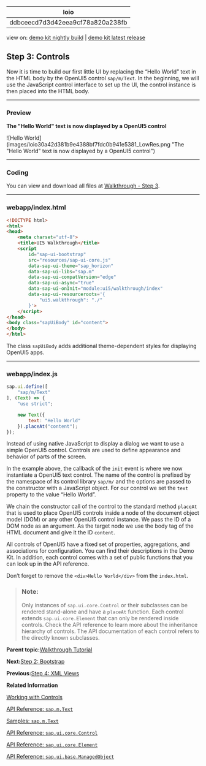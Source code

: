 <!-- loioddbceecd7d3d42eea9cf78a820a238fb -->

| loio |
| -----|
| ddbceecd7d3d42eea9cf78a820a238fb |

<div id="loio">

view on: [demo kit nightly build](https://sdk.openui5.org/nightly/#/topic/ddbceecd7d3d42eea9cf78a820a238fb) | [demo kit latest release](https://sdk.openui5.org/topic/ddbceecd7d3d42eea9cf78a820a238fb)</div>

## Step 3: Controls

Now it is time to build our first little UI by replacing the “Hello World” text in the HTML body by the OpenUI5 control `sap/m/Text`. In the beginning, we will use the JavaScript control interface to set up the UI, the control instance is then placed into the HTML body.

***

### Preview

  
  
**The "Hello World" text is now displayed by a OpenUI5 control**

![Hello World](images/loio30a42d381b9e4388bf7fdc0b941e5381_LowRes.png "The "Hello World" text is now displayed by a OpenUI5
					control")

***

<a name="loioddbceecd7d3d42eea9cf78a820a238fb__section_ccm_jyv_xfb"/>

### Coding

You can view and download all files at [Walkthrough - Step 3](https://sdk.openui5.org/entity/sap.m.tutorial.walkthrough/sample/sap.m.tutorial.walkthrough.03).

***

<a name="loioddbceecd7d3d42eea9cf78a820a238fb__section_dcm_jyv_xfb"/>

### webapp/index.html

```html
<!DOCTYPE html>
<html>
<head>
	<meta charset="utf-8">
	<title>UI5 Walkthrough</title>
	<script
		id="sap-ui-bootstrap"
		src="resources/sap-ui-core.js"
		data-sap-ui-theme="sap_horizon"
		data-sap-ui-libs="sap.m"
		data-sap-ui-compatVersion="edge"
		data-sap-ui-async="true"
		data-sap-ui-onInit="module:ui5/walkthrough/index"
		data-sap-ui-resourceroots='{
			"ui5.walkthrough": "./"
		}'>
	</script>
</head>
<body class="sapUiBody" id="content">
</body>
</html>
```

The class `sapUiBody` adds additional theme-dependent styles for displaying OpenUI5 apps.

***

<a name="loioddbceecd7d3d42eea9cf78a820a238fb__section_yk4_kyv_xfb"/>

### webapp/index.js

```js
sap.ui.define([
	"sap/m/Text"
], (Text) => {
	"use strict";

	new Text({
		text: "Hello World"
	}).placeAt("content");
});
```

Instead of using native JavaScript to display a dialog we want to use a simple OpenUI5 control. Controls are used to define appearance and behavior of parts of the screen.

In the example above, the callback of the `init` event is where we now instantiate a OpenUI5 text control. The name of the control is prefixed by the namespace of its control library `sap/m/` and the options are passed to the constructor with a JavaScript object. For our control we set the `text` property to the value “Hello World”.

We chain the constructor call of the control to the standard method `placeAt` that is used to place OpenUI5 controls inside a node of the document object model \(DOM\) or any other OpenUI5 control instance. We pass the ID of a DOM node as an argument. As the target node we use the body tag of the HTML document and give it the ID `content`.

All controls of OpenUI5 have a fixed set of properties, aggregations, and associations for configuration. You can find their descriptions in the Demo Kit. In addition, each control comes with a set of public functions that you can look up in the API reference.

Don’t forget to remove the `<div>Hello World</div>` from the `index.html`.

> ### Note:  
> Only instances of `sap.ui.core.Control` or their subclasses can be rendered stand-alone and have a `placeAt` function. Each control extends `sap.ui.core.Element` that can only be rendered inside controls. Check the API reference to learn more about the inheritance hierarchy of controls. The API documentation of each control refers to the directly known subclasses.

**Parent topic:**[Walkthrough Tutorial](Walkthrough_Tutorial_3da5f4b.md "In this tutorial we will introduce you to all major development paradigms of OpenUI5.")

**Next:**[Step 2: Bootstrap](Step_2_Bootstrap_fe12df2.md "Before we can do something with OpenUI5, we need to load and initialize it. This process of loading and initializing OpenUI5 is called bootstrapping. Once this bootstrapping is finished, we simply display an alert.")

**Previous:**[Step 4: XML Views](Step_4_XML_Views_1409791.md "Putting all our UI into the index.js file will very soon result in a messy setup, and there is quite a bit of work ahead of us. So let’s do a first modularization by putting the sap/m/Text control into a dedicated view.")

**Related Information**  


[Working with Controls](Working_with_Controls_91f0a22.md "Controls are used to define the appearance and behavior of screen areas.")

[API Reference: `sap.m.Text`](https://sdk.openui5.org/api/sap.m.Text)

[Samples: `sap.m.Text` ](https://sdk.openui5.org/entity/sap.m.Text)

[API Reference: `sap.ui.core.Control`](https://sdk.openui5.org/api/sap.ui.core.Control)

[API Reference: `sap.ui.core.Element`](https://sdk.openui5.org/api/sap.ui.core.Element)

[API Reference: `sap.ui.base.ManagedObject`](https://sdk.openui5.org/api/sap.ui.base.ManagedObject)

